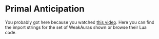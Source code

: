Primal Anticipation
===================

You probably got here because you watched [this video](http://youtu.be/6vlZt7Gs8XU).
Here you can find the import strings for the set of WeakAuras shown or browse their Lua code.
